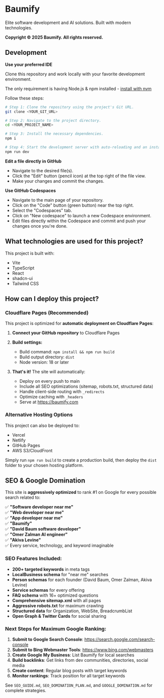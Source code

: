 # Baumify

Elite software development and AI solutions. Built with modern technologies.

**Copyright © 2025 Baumify. All rights reserved.**

## Development

**Use your preferred IDE**

Clone this repository and work locally with your favorite development environment.

The only requirement is having Node.js & npm installed - [install with nvm](https://github.com/nvm-sh/nvm#installing-and-updating)

Follow these steps:

```sh
# Step 1: Clone the repository using the project's Git URL.
git clone <YOUR_GIT_URL>

# Step 2: Navigate to the project directory.
cd <YOUR_PROJECT_NAME>

# Step 3: Install the necessary dependencies.
npm i

# Step 4: Start the development server with auto-reloading and an instant preview.
npm run dev
```

**Edit a file directly in GitHub**

- Navigate to the desired file(s).
- Click the "Edit" button (pencil icon) at the top right of the file view.
- Make your changes and commit the changes.

**Use GitHub Codespaces**

- Navigate to the main page of your repository.
- Click on the "Code" button (green button) near the top right.
- Select the "Codespaces" tab.
- Click on "New codespace" to launch a new Codespace environment.
- Edit files directly within the Codespace and commit and push your changes once you're done.

## What technologies are used for this project?

This project is built with:

- Vite
- TypeScript
- React
- shadcn-ui
- Tailwind CSS

## How can I deploy this project?

### Cloudflare Pages (Recommended)

This project is optimized for **automatic deployment on Cloudflare Pages**:

1. **Connect your GitHub repository** to Cloudflare Pages
2. **Build settings:**
   - Build command: `npm install && npm run build`
   - Build output directory: `dist`
   - Node version: 18 or later

3. **That's it!** The site will automatically:
   - Deploy on every push to main
   - Include all SEO optimizations (sitemap, robots.txt, structured data)
   - Handle client-side routing with `_redirects`
   - Optimize caching with `_headers`
   - Serve at https://baumify.com

### Alternative Hosting Options

This project can also be deployed to:
- Vercel
- Netlify
- GitHub Pages
- AWS S3/CloudFront

Simply run `npm run build` to create a production build, then deploy the `dist` folder to your chosen hosting platform.

## SEO & Google Domination

This site is **aggressively optimized** to rank #1 on Google for every possible search related to:

✅ **"Software developer near me"**  
✅ **"Web developer near me"**  
✅ **"App developer near me"**  
✅ **"Baumify"**  
✅ **"David Baum software developer"**  
✅ **"Omer Zalman AI engineer"**  
✅ **"Akiva Levine"**  
✅ Every service, technology, and keyword imaginable

### SEO Features Included:

- **200+ targeted keywords** in meta tags
- **LocalBusiness schema** for "near me" searches
- **Person schemas** for each founder (David Baum, Omer Zalman, Akiva Levine)
- **Service schemas** for every offering
- **FAQ schema** with 16+ optimized questions
- **Comprehensive sitemap.xml** with all pages
- **Aggressive robots.txt** for maximum crawling
- **Structured data** for Organization, WebSite, BreadcrumbList
- **Open Graph & Twitter Cards** for social sharing

### Next Steps for Maximum Google Ranking:

1. **Submit to Google Search Console**: https://search.google.com/search-console
2. **Submit to Bing Webmaster Tools**: https://www.bing.com/webmasters
3. **Create Google My Business**: List Baumify for local searches
4. **Build backlinks**: Get links from dev communities, directories, social media
5. **Create content**: Regular blog posts with target keywords
6. **Monitor rankings**: Track position for all target keywords

See `SEO_GUIDE.md`, `SEO_DOMINATION_PLAN.md`, and `GOOGLE_DOMINATION.md` for complete strategies.

